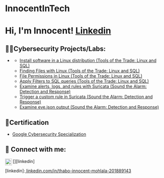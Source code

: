 # InnocentInTech
<h1>Hi, I'm Innocent!  <a href="https://www.linkedin.com/in/thabo-innocent-mohlala-201889143?lipi=urn%3Ali%3Apage%3Ad_flagship3_profile_view_base_contact_details%3BbXCGynPhSyK9KeFt%2F0DfjQ%3D%3D">Linkedin</a></h1>

<h2>👨‍💻Cybersecurity Projects/Labs:</h2>

- <b> </b>
  
  - [Install software in a Linux distribution (Tools of the Trade: Linux and SQL)](https://github.com/joshmadakor1/Package-Delivery-Pathfinding-Algorithm)
  - [Finding Files with Linux (Tools of the Trade: Linux and SQL)](https://github.com/joshmadakor1/Package-Delivery-Pathfinding-Algorithm)
  - [File Permissions in Linux (Tools of the Trade: Linux and SQL)](https://github.com/joshmadakor1/Package-Delivery-Pathfinding-Algorithm)
  - [Apply Filters to SQL queries (Tools of the Trade: Linux and SQL)](https://github.com/joshmadakor1/Package-Delivery-Pathfinding-Algorithm)
  - [Examine alerts, logs, and rules with Suricata (Sound the Alarm: Detection and Response)](https://github.com/joshmadakor1/Package-Delivery-Pathfinding-Algorithm)
  - [Trigger a custom rule in Suricata (Sound the Alarm: Detection and Response)](https://github.com/joshmadakor1/Package-Delivery-Pathfinding-Algorithm)
  - [Examine eve.json output (Sound the Alarm: Detection and Response)](https://github.com/joshmadakor1/Package-Delivery-Pathfinding-Algorithm)

<h2>🏅Certification</h2>

- [Google Cybersecurity Specialization](https://www.coursera.org/account/accomplishments/specialization/certificate/QJJFPJV9PGPC)


<h2> 🤳 Connect with me:</h2>

[<img align="left" alt="thabo-innocent-mohlala | LinkedIn" width="22px" src="https://cdn.jsdelivr.net/npm/simple-icons@v3/icons/linkedin.svg" />][linkedin]

[linkedin]:[ linkedin.com/in/thabo-innocent-mohlala-201889143](https://www.linkedin.com/in/thabo-innocent-mohlala-201889143?lipi=urn%3Ali%3Apage%3Ad_flagship3_profile_view_base_contact_details%3BbXCGynPhSyK9KeFt%2F0DfjQ%3D%3D)

<!--
**joshmadakor1/joshmadakor1** is a ✨ _special_ ✨ repository because its `README.md` (this file) appears on your GitHub profile.

Here are some ideas to get you started:

- 🔭 I’m currently working on ...
- 🌱 I’m currently learning ...
- 👯 I’m looking to collaborate on ...
- 🤔 I’m looking for help with ...
- 💬 Ask me about ...
- 📫 How to reach me: ...
- 😄 Pronouns: ...
- ⚡ Fun fact: ...
-->
